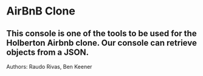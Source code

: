 # AirBnB Clone

This console is one of the tools to be used for the Holberton Airbnb clone. Our console can retrieve objects from a JSON.
---
Authors: Raudo Rivas, Ben Keener
